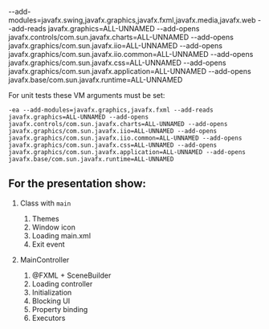 --add-modules=javafx.swing,javafx.graphics,javafx.fxml,javafx.media,javafx.web --add-reads javafx.graphics=ALL-UNNAMED 
--add-opens javafx.controls/com.sun.javafx.charts=ALL-UNNAMED 
--add-opens javafx.graphics/com.sun.javafx.iio=ALL-UNNAMED 
--add-opens javafx.graphics/com.sun.javafx.iio.common=ALL-UNNAMED 
--add-opens javafx.graphics/com.sun.javafx.css=ALL-UNNAMED
--add-opens javafx.graphics/com.sun.javafx.application=ALL-UNNAMED
--add-opens javafx.base/com.sun.javafx.runtime=ALL-UNNAMED

For unit tests these VM arguments must be set:
```jvm
-ea --add-modules=javafx.graphics,javafx.fxml --add-reads javafx.graphics=ALL-UNNAMED --add-opens javafx.controls/com.sun.javafx.charts=ALL-UNNAMED --add-opens javafx.graphics/com.sun.javafx.iio=ALL-UNNAMED --add-opens javafx.graphics/com.sun.javafx.iio.common=ALL-UNNAMED --add-opens javafx.graphics/com.sun.javafx.css=ALL-UNNAMED --add-opens javafx.graphics/com.sun.javafx.application=ALL-UNNAMED --add-opens javafx.base/com.sun.javafx.runtime=ALL-UNNAMED
```

## For the presentation show:
1. Class with `main`
   1. Themes
   2. Window icon
   3. Loading main.xml
   4. Exit event

2. MainController
   1. @FXML + SceneBuilder
   2. Loading controller
   3. Initialization
   4. Blocking UI
   5. Property binding
   6. Executors